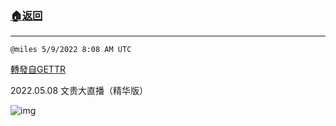 ###  [:house:返回](README.md)
---


`@miles 5/9/2022 8:08 AM UTC`

[轉發自GETTR](https://gettr.com/post/p18x8jh5b56)

2022.05.08 文贵大直播（精华版）

![img](https://media.gettr.com/group50/origin/2022/05/09/08/8a0f8ff6-6da3-5021-1575-e84a398886ab/6383d6c383a688bc0ce747d8282e44b3.jpeg)
